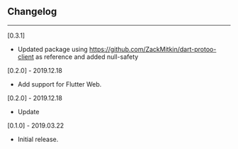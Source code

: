 ## Changelog
--------------------------------------------
[0.3.1]

* Updated package using https://github.com/ZackMitkin/dart-protoo-client as reference and added null-safety

[0.2.0] - 2019.12.18

* Add support for Flutter Web.

[0.2.0] - 2019.12.18

* Update

[0.1.0] - 2019.03.22

* Initial release.
